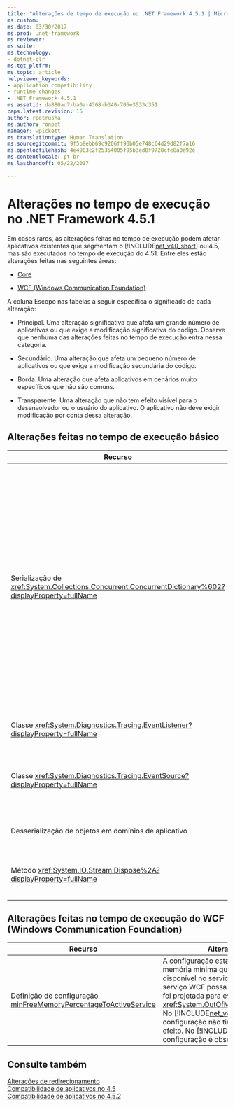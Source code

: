 ```yaml
---
title: "Alterações de tempo de execução no .NET Framework 4.5.1 | Microsoft Docs"
ms.custom: 
ms.date: 03/30/2017
ms.prod: .net-framework
ms.reviewer: 
ms.suite: 
ms.technology:
- dotnet-clr
ms.tgt_pltfrm: 
ms.topic: article
helpviewer_keywords:
- application compatibility
- runtime changes
- .NET Framework 4.5.1
ms.assetid: da880ad7-ba0a-4368-b340-705e3533c351
caps.latest.revision: 15
author: rpetrusha
ms.author: ronpet
manager: wpickett
ms.translationtype: Human Translation
ms.sourcegitcommit: 9f5b8ebb69c9206ff90b05e748c64d29d82f7a16
ms.openlocfilehash: 4e4903c2f25354005f95b3ed8f9728cfe8a0a92e
ms.contentlocale: pt-br
ms.lasthandoff: 05/22/2017

---
```

# <a name="runtime-changes-in-the-net-framework-451"></a>Alterações no tempo de execução no .NET Framework 4.5.1
Em casos raros, as alterações feitas no tempo de execução podem afetar aplicativos existentes que segmentam o [!INCLUDE[net_v40_short](../../../includes/net-v40-short-md.md)] ou 4.5, mas são executados no tempo de execução do 4.51. Entre eles estão alterações feitas nas seguintes áreas:  
  
-   [Core](#Core)  
  
-   [WCF (Windows Communication Foundation)](#WCF)  
  
 A coluna Escopo nas tabelas a seguir especifica o significado de cada alteração:  
  
-   Principal. Uma alteração significativa que afeta um grande número de aplicativos ou que exige a modificação significativa do código. Observe que nenhuma das alterações feitas no tempo de execução entra nessa categoria.  
  
-   Secundário. Uma alteração que afeta um pequeno número de aplicativos ou que exige a modificação secundária do código.  
  
-   Borda. Uma alteração que afeta aplicativos em cenários muito específicos que não são comuns.  
  
-   Transparente. Uma alteração que não tem efeito visível para o desenvolvedor ou o usuário do aplicativo. O aplicativo não deve exigir modificação por conta dessa alteração.  
  
<a name="Core"></a>   
## <a name="core-runtime-changes"></a>Alterações feitas no tempo de execução básico  
  
|Recurso|Alteração|Impacto|Escopo|  
|-------------|------------|------------|-----------|  
|Serialização de <xref:System.Collections.Concurrent.ConcurrentDictionary%602?displayProperty=fullName>|Um objeto <xref:System.Collections.Concurrent.ConcurrentDictionary%602> serializado no .NET Framework 4.5 com o <xref:System.Runtime.Serialization.NetDataContractSerializer> não pode ser desserializado no .NET Framework 4.5.1 e 4.5.2 apenas por causa das alterações internas feitas no tipo.<br /><br /> Essa alteração *não* se aplica aos seguintes cenários:<br /><br /> Um objeto <xref:System.Collections.Concurrent.ConcurrentDictionary%602> serializado no .NET Framework 4.5 e desserializado no [!INCLUDE[net_v46](../../../includes/net-v46-md.md)]. O <xref:System.Runtime.Serialization.NetDataContractSerializer> no [!INCLUDE[net_v46](../../../includes/net-v46-md.md)] pode desserializar o objeto.<br /><br /> Um objeto <xref:System.Collections.Concurrent.ConcurrentDictionary%602> serializado em uma versão posterior do .NET Framework e desserializado no .NET Framework 4.5. O <xref:System.Runtime.Serialization.NetDataContractSerializer> no .NET Framework 4.5 pode desserializar o objeto.<br /><br /> A serialização e a desserialização entre versões de um objeto <xref:System.Collections.Concurrent.ConcurrentDictionary%602> entre qualquer versão do .NET Framework após o .NET Framework 4.5. Essa alteração se aplica *somente* aos objetos serializados com o .NET Framework 4.5.|Duas soluções alternativas estarão disponíveis se for necessário serializar um objeto <xref:System.Collections.Concurrent.ConcurrentDictionary%602> no .NET Framework 4.5 e desserializá-lo em uma versão posterior do .NET Framework:<br /><br /> Usar um serializador alternativo, como o <xref:System.Runtime.Serialization.DataContractSerializer> ou <xref:System.Runtime.Serialization.Formatters.Binary.BinaryFormatter>.<br /><br /> Atualizar para o [!INCLUDE[net_v46](../../../includes/net-v46-md.md)], que oferece suporte a desserialização de objeto <xref:System.Collections.Concurrent.ConcurrentDictionary%602> serializado com o .NET Framework 4.5.|Secundário|  
|Classe <xref:System.Diagnostics.Tracing.EventListener?displayProperty=fullName>|<xref:System.Diagnostics.Tracing.EventListener> trunca cadeias de caracteres com nulos inseridos. Os caracteres nulos não são compatíveis com a classe <xref:System.Diagnostics.Tracing.EventSource>.|A alteração afeta apenas os aplicativos que usam <xref:System.Diagnostics.Tracing.EventListener> para ler dados <xref:System.Diagnostics.Tracing.EventSource> no processo e que usam caracteres nulos como delimitadores.|Borda|  
|Classe <xref:System.Diagnostics.Tracing.EventSource?displayProperty=fullName>|O tempo de execução agora impõe o contrato que especifica o seguinte: uma classe derivada de <xref:System.Diagnostics.Tracing.EventSource> que define um método de evento ETW deve chamar o método de classe base <xref:System.Diagnostics.Tracing.EventSource.WriteEvent%2A?displayProperty=fullName> com a ID do evento seguido dos mesmos argumentos que o método de evento ETW passou.|Uma exceção <xref:System.IndexOutOfRangeException> será acionada se um <xref:System.Diagnostics.Tracing.EventListener> ler dados <xref:System.Diagnostics.Tracing.EventSource> no processo de uma origem de evento que viola esse contrato.<br /><br /> Confira [Mitigação: chamadas de método EventSource.WriteEvent](../../../docs/framework/migration-guide/mitigation-eventsource-writeevent-method-calls.md)|Secundário|  
|Desserialização de objetos em domínios de aplicativo|Em alguns casos, quando um aplicativo usa dois ou mais domínios de aplicativo com bases de aplicativo diferentes, a tentativa de desserializar objetos no contexto da chamada lógica nos domínios de aplicativo aciona uma exceção.|Esse problema surge em um cenário altamente específico. Para saber mais, confira [Mitigação: desserialização de objetos em domínios de aplicativos](../../../docs/framework/migration-guide/mitigation-deserialization-of-objects-across-app-domains.md).|Edge|  
|Método <xref:System.IO.Stream.Dispose%2A?displayProperty=fullName>|Em aplicativos [!INCLUDE[win8_appstore_long](../../../includes/win8-appstore-long-md.md)], os adaptadores de fluxo [!INCLUDE[wrt](../../../includes/wrt-md.md)] não chamam mais o método <xref:System.IO.Stream.FlushAsync%2A> do método <xref:System.IO.Stream.Dispose%2A>.|Essa alteração deve ser transparente. Os desenvolvedores podem restaurar o comportamento anterior gravando um código como este:<br /><br /> `using (System.IO.Stream stream = GetWindowsRuntimeStream() As Stream)  {     // do something     await stream.FlushAsync();   }`|Transparente|  
  
<a name="WCF"></a>   
## <a name="windows-communication-foundation-wcf-runtime-changes"></a>Alterações feitas no tempo de execução do WCF (Windows Communication Foundation)  
  
|Recurso|Alteração|Impacto|Escopo|  
|-------------|------------|------------|-----------|  
|Definição de configuração [minFreeMemoryPercentageToActiveService](http://msdn.microsoft.com/library/ms731336.aspx)|A configuração estabelece a memória mínima que deve estar disponível no servidor para que um serviço WCF possa ser ativado. Ela foi projetada para evitar exceções <xref:System.OutOfMemoryException>. No [!INCLUDE[net_v45](../../../includes/net-v45-md.md)], essa configuração não tinha nenhum efeito. No [!INCLUDE[net_v451](../../../includes/net-v451-md.md)], a configuração é observada.|Ocorrerá uma exceção se a memória livre disponível no servidor Web for menor que a porcentagem definida pela definição de configuração. Alguns serviços WCF iniciados com êxito e executados em um ambiente de memória restrito agora podem falhar.<br /><br /> Confira [Mitigação: configuração minFreeMemoryPercentageToActiveService](../../../docs/framework/migration-guide/mitigation-minfreememorypercentagetoactiveservice-configuration-setting.md).|Secundário|  
  
## <a name="see-also"></a>Consulte também  
 [Alterações de redirecionamento](../../../docs/framework/migration-guide/retargeting-changes-in-the-net-framework-4-5-1.md)   
 [Compatibilidade de aplicativos no 4.5](../../../docs/framework/migration-guide/application-compatibility-in-the-net-framework-4-5.md)   
 [Compatibilidade de aplicativos no 4.5.2](../../../docs/framework/migration-guide/application-compatibility-in-the-net-framework-4-5-2.md)

